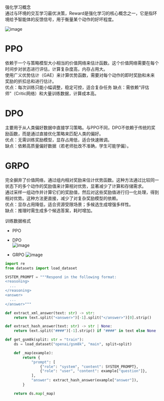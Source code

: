 强化学习概念  
通过与环境的交互学习最优决策，Reward是强化学习的核心概念之一，它是指环境给予智能体的反馈信号，用于衡量某个动作的好坏程度。


![image](https://github.com/user-attachments/assets/8cf90c55-5c05-499d-86ad-92921dbd08b7)

# PPO 
依赖于一个与策略模型大小相当的价值网络来估计函数。这个价值网络需要在每个时间步对状态进行评估，计算复杂度高，内存占用大。  
使用广义优势估计（GAE）来计算优势函数，需要对每个动作的即时奖励和未来奖励的折扣总和进行估计。  
优点：每次训练只能小幅调整，稳定可控，适合复杂任务
缺点：需依赖“评估师”（Critic网络）和大量训练数据，计算成本高。

# DPO
主要用于从人类偏好数据中直接学习策略。与PPO不同，DPO不依赖于传统的奖励函数，而是通过直接优化策略来匹配人类的偏好。  
优点：无需训练奖励模型，显存占用低，适合快速微调。  
缺点：依赖高质量偏好数据（若老师批改不准确，学生可能学偏）。

# GRPO
完全摒弃了价值网络，通过组内相对奖励来估计优势函数。这种方法通过比较同一状态下的多个动作的奖励值来计算相对优势，显著减少了计算和存储需求。  
通过采样一组动作并计算它们的奖励值，然后对这些奖励值进行归一化处理，得到相对优势。这种方法更直接，减少了对复杂奖励模型的依赖。  
优点：显存占用降低，适合资源受限场景；多候选生成增强多样性。  
缺点：推理时需生成多个候选答案，耗时增加。


训练数据格式  
- PPO  

  
- DPO  
![image](https://github.com/user-attachments/assets/2a5e097e-5da7-4967-b8a6-68eb7e1431b3)

  
- GRPO
![image](https://github.com/user-attachments/assets/fff628a0-e04e-4b62-8633-fb675be9cda8)

```python
import re
from datasets import load_dataset

SYSTEM_PROMPT = """Respond in the following format:
<reasoning>
  ...
</reasoning>
<answer>
  ...
</answer>"""

def extract_xml_answer(text: str) -> str:
    return text.split("<answer>")[-1].split("</answer>")[0].strip()

def extract_hash_answer(text: str) -> str | None:
    return text.split("####")[-1].strip() if "####" in text else None

def get_gsm8k(split: str = "train"):
    ds = load_dataset("openai/gsm8k", "main", split=split)

    def _map(example):
        return {
            "prompt": [
                {"role": "system", "content": SYSTEM_PROMPT},
                {"role": "user", "content": example["question"]},
            ],
            "answer": extract_hash_answer(example["answer"]),
        }

    return ds.map(_map)
```
